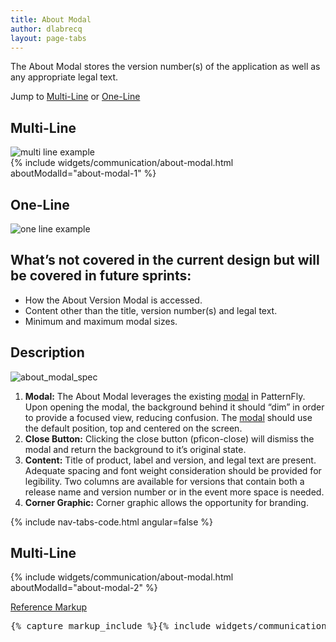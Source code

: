 ```yaml
---
title: About Modal
author: dlabrecq
layout: page-tabs
---
```

<div class="tab-content">
  <div role="tabpanel" class="tab-pane active" id="overview">
    <p>The About Modal stores the version number(s) of the application as well as any appropriate legal text.</p>
    <p>Jump to <a href="#example-overview-1">Multi-Line</a> or <a href="#example-overview-2">One-Line</a></p>
    <h2 id="example-overview-1">Multi-Line</h2>
    <div class="example-pf">
      <img src="{{site.baseurl}}assets/img/PatternFly_About_Modal.jpg" alt="multi line example"/>
    </div>
    {% include widgets/communication/about-modal.html aboutModalId="about-modal-1" %}
    <h2 id="example-overview-2">One-Line</h2>
    <div class="example-pf">
      <img src="{{site.baseurl}}assets/img/About_PFv2OneLine.jpg" alt="one line example"/>
    </div>
    <h2>What’s not covered in the current design but will be covered in future sprints:</h2>
    <ul>
      <li>How the About Version Modal is accessed.</li>
      <li>Content other than the title, version number(s) and legal text.</li>
      <li>Minimum and maximum modal sizes.</li>
    </ul>
  </div>
  <div role="tabpanel" class="tab-pane" id="design">
    <h2>Description</h2>
    <div class="row">
      <div class="col-md-8 col-lg-7">
        <img src="{{site.baseurl}}assets/img/PatternFly_About_Modal_callout.png" alt="about_modal_spec" />
      </div>
      <div class="col-md-4 col-lg-5">
        <ol>
          <li><b>Modal:</b> The About Modal leverages the existing <a href="{{site.baseurl}}pattern-library/widgets/#modal">modal</a> in PatternFly. Upon opening the modal, the background behind it should “dim” in order to provide a focused view, reducing confusion. The <a href="{{site.baseurl}}pattern-library/widgets/#modal">modal</a> should use the default position, top and centered on the screen.</li>
          <li><b>Close Button:</b> Clicking the close button (pficon-close) will dismiss the modal and return the background to it’s original state.</li>
          <li><b>Content:</b> Title of product, label and version, and legal text are present. Adequate spacing and font weight consideration should be provided for legibility. Two columns are available for versions that contain both a release name and version number or in the event more space is needed.</li>
          <li><b>Corner Graphic:</b> Corner graphic allows the opportunity for branding.</li>
        </ol>
      </div>
    </div>
  </div>
  <div role="tabpanel" class="tab-pane" id="code">
    {% include nav-tabs-code.html angular=false %}
    <div class="tab-content">
      <div role="tabpanel" class="tab-pane nested active" id="html-css">
        <h2 id="example-code-1">Multi-Line</h2>
        {% include widgets/communication/about-modal.html aboutModalId="about-modal-2" %}
        <p class="reference-markup"><a class="collapse-toggle" data-toggle="collapse" aria-expanded="true" aria-controls="markup-1" href="#markup-1">Reference Markup</a></p>
        <div class="collapse in" id="markup-1">
          <pre class="prettyprint">
{% capture markup_include %}{% include widgets/communication/about-modal.html aboutModalId="about-modal" %}{% endcapture %}{{ markup_include | xml_escape }}
          </pre>
        </div>
      </div>
    </div>
  </div>
</div>